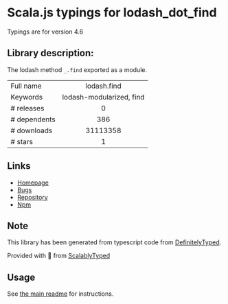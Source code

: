 
# Scala.js typings for lodash_dot_find

Typings are for version 4.6

## Library description:
The lodash method `_.find` exported as a module.

|                    |                 |
| ------------------ | :-------------: |
| Full name          | lodash.find |
| Keywords           | lodash-modularized, find |
| # releases         | 0 |
| # dependents       | 386 |
| # downloads        | 31113358 |
| # stars            | 1 |

## Links
- [Homepage](https://lodash.com/)
- [Bugs](https://github.com/lodash/lodash/issues)
- [Repository](https://github.com/lodash/lodash)
- [Npm](https://www.npmjs.com/package/lodash.find)
    


## Note
This library has been generated from typescript code from [DefinitelyTyped](https://definitelytyped.org).

Provided with :purple_heart: from [ScalablyTyped](https://github.com/oyvindberg/ScalablyTyped)

## Usage
See [the main readme](../../readme.md) for instructions.


